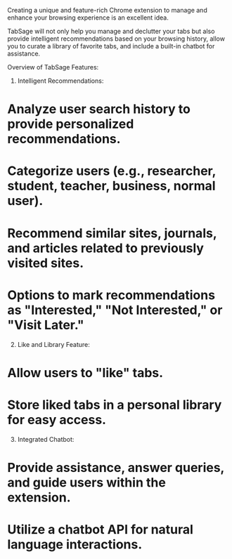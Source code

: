 Creating a unique and feature-rich Chrome extension to manage and enhance your browsing experience is an excellent idea.

TabSage will not only help you manage and declutter your tabs but also provide intelligent recommendations based on your browsing history, allow you to curate a library of favorite tabs, and include a built-in chatbot for assistance.

Overview of TabSage Features:

1. Intelligent Recommendations:
# Analyze user search history to provide personalized recommendations.
# Categorize users (e.g., researcher, student, teacher, business, normal user).
# Recommend similar sites, journals, and articles related to previously visited sites.
# Options to mark recommendations as "Interested," "Not Interested," or "Visit Later."

2. Like and Library Feature:
# Allow users to "like" tabs.
# Store liked tabs in a personal library for easy access.

3. Integrated Chatbot:
# Provide assistance, answer queries, and guide users within the extension.
# Utilize a chatbot API for natural language interactions.

